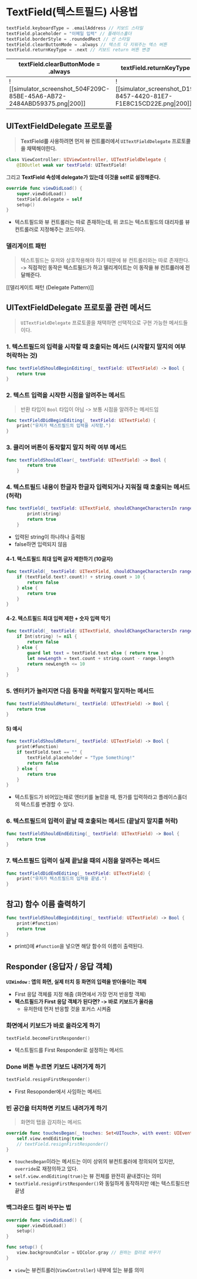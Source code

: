 # TextField(텍스트필드) 사용법
```swift
textField.keyboardType = .emailAddress // 키보드 스타일
textField.placeholder = "이메일 입력" // 플레이스홀더
textField.borderStyle = .roundedRect // 선 스타일
textField.clearButtonMode = .always // 텍스트 다 지워주는 엑스 버튼
textField.returnKeyType = .next // 키보드 return 버튼 변경
```

| textField.clearButtonMode = .always                          | textField.returnKeyType = .next                              | textField.returnKeyType = .go                                | textField.returnKeyType = .google                            |
| ------------------------------------------------------------ | ------------------------------------------------------------ | ------------------------------------------------------------ | ------------------------------------------------------------ |
| ![[simulator_screenshot_504F209C-85BE-45A6-AB72-2484ABD59375.png\|200]] | ![[simulator_screenshot_D1936122-8457-4420-81E7-F1E8C15CD22E.png\|200]] | ![[simulator_screenshot_1DA998E7-FA38-4B5A-845C-D896851DEFDF.png\|200]] | ![[Simulator Screenshot - iPhone 15 - 2024-08-01 at 00.11.36.png\|200]] |
## UITextFieldDelegate 프로토콜
> **TextField를 사용하려면 먼저 뷰 컨트롤러에서 `UITextFieldDelegate` 프로토콜을 채택해야한다.**

```swift
class ViewController: UIViewController, UITextFieldDelegate {
    @IBOutlet weak var textField: UITextField!
```

그리고 **TextField 속성에 delegate가 있는데 이것을 self로 설정해준다.**
```swift
override func viewDidLoad() {
	super.viewDidLoad()
	textField.delegate = self
	setup()
}
```
- 텍스트필드와 뷰 컨트롤러는 따로 존재하는데, 위 코드는 텍스트필드의 대리자를 뷰 컨트롤러로 지정해주는 코드이다.

### 델리게이트 패턴
> 텍스트필드는 유저와 상호작용해야 하기 때문에 뷰 컨트롤러와는 따로 존재한다. 
> **-> 직접적인 동작은 텍스트필드가 하고 델리게이트는 이 동작을 뷰 컨트롤러에 전달해준다.**

[[델리게이트 패턴 (Delegate Pattern)]]

## UITextFieldDelegate 프로토콜 관련 메서드
> `UITextFieldDelegate` 프로토콜을 채택하면 선택적으로 구현 가능한 메서드들이다.
### 1. 텍스트필드의 입력을 시작할 때 호출되는 메서드 (시작할지 말지의 여부 허락하는 것)
```swift
func textFieldShouldBeginEditing(_ textField: UITextField) -> Bool {
	return true
}
```

### 2. 텍스트 입력을 시작한 시점을 알려주는 메서드
> 반환 타입이 `Bool` 타입이 아님 -> 보통 시점을 알려주는 메서드임
```swift
func textFieldDidBeginEditing(_ textField: UITextField) {
	print("유저가 텍스트필드의 입력을 시작함.")
}
```

### 3. 클리어 버튼이 동작할지 말지 허락 여부 메서드
```swift
func textFieldShouldClear(_ textField: UITextField) -> Bool {
        return true
    }
```

### 4. 텍스트필드 내용이 한글자 한글자 입력되거나 지워질 때 호출되는 메서드 (허락)
```swift
func textField(_ textField: UITextField, shouldChangeCharactersIn range: NSRange, replacementString string: String) -> Bool {
        print(string)
        return true
    }
```
- 입력된 string이 하나하나 출력됨
- false하면 입력되지 않음

#### 4-1. 텍스트필드 최대 입력 글자 제한하기 (10글자)
```swift
func textField(_ textField: UITextField, shouldChangeCharactersIn range: NSRange, replacementString string: String) -> Bool {
	if (textField.text?.count)! + string.count > 10 {
		return false
	} else {
		return true
	}
}
```
#### 4-2. 텍스트필드 최대 입력 제한  + 숫자 입력 막기
```swift
func textField(_ textField: UITextField, shouldChangeCharactersIn range: NSRange, replacementString string: String) -> Bool {
	if Int(string) != nil {
		return false
	} else {
		guard let text = textField.text else { return true }
		let newLength = text.count + string.count - range.length
		return newLength <= 10
	}
}
```

### 5. 엔터키가 눌러지면 다음 동작을 허락할지 말지하는 메서드
```swift
func textFieldShouldReturn(_ textField: UITextField) -> Bool {
	return true
}
```
#### 5) 예시
```swift
func textFieldShouldReturn(_ textField: UITextField) -> Bool {
	print(#function)
	if textField.text == "" {
		textField.placeholder = "Type Something!"
		return false
	} else {
		return true
	}
}
```
- 텍스트필드가 비어있는채로 엔터키를 눌렀을 때, 뭔가를 입력하라고 플레이스홀더의 텍스트를 변경할 수 있다.

### 6. 텍스트필드의 입력이 끝날 때 호출되는 메서드 (끝날지 말지를 허락)
```swift
func textFieldShouldEndEditing(_ textField: UITextField) -> Bool {
	return true
}
```

### 7. 텍스트필드 입력이 실제 끝났을 때의 시점을 알려주는 메서드
```swift
func textFieldDidEndEditing(_ textField: UITextField) {
	print("유저가 텍스트필드의 입력을 끝냄.")
}
```

## 참고) 함수 이름 출력하기
```swift
func textFieldShouldBeginEditing(_ textField: UITextField) -> Bool {
	print(#function)
	return true
}
```
- print()에 `#function`을 넣으면 해당 함수의 이름이 출력된다.

## Responder (응답자 / 응답 객체)
**`UIWindow` : 앱의 화면, 실제 터치 등 화면의 입력을 받아들이는 객체**
- First 응답 객체를 지정 해줌 (화면에서 가장 먼저 반응할 객체)
- **텍스트필드가 First 응답 객체가 된다면? -> 바로 키보드가 올라옴**
	- 유저한테 먼저 반응할 것을 포커스 시켜줌

### 화면에서 키보드가 바로 올라오게 하기
```swift
textField.becomeFirstResponder()
```
- 텍스트필드를 First Responder로 설정하는 메서드
### Done 버튼 누르면 키보드 내려가게 하기
```swift
textField.resignFirstResponder()
```
- First Resoponder에서 사임하는 메서드

### 빈 공간을 터치하면 키보드 내려가게 하기
> 화면의 탭을 감지하는 메서드
```swift
override func touchesBegan(_ touches: Set<UITouch>, with event: UIEvent?) {
	self.view.endEditing(true)
	// textField.resignFirstResponder()
}
```
- `touchesBegan`이라는 메서드는 이미 상위의 뷰컨트롤러에 정의되어 있지만, `override`로 재정의하고 있다.
- `self.view.endEditing(true)`는 뷰 전체를 완전히 끝내겠다는 의미
- `textField.resignFirstResponder()`와 동일하게 동작하지만 얘는 텍스트필드만 끝냄

### 백그라운드 컬러 바꾸는 법

```swift
override func viewDidLoad() {
	super.viewDidLoad()
	setup()
}

func setup() {
	view.backgroundColor = UIColor.gray // 원하는 컬러로 바꾸기
}
```

- `view`는 뷰컨트롤러(`ViewController`) 내부에 있는 뷰를 의미